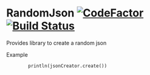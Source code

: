 # RandomJson [![CodeFactor](https://www.codefactor.io/repository/github/mangatmodi/randomjson/badge)](https://www.codefactor.io/repository/github/mangatmodi/randomjson) [![Build Status](https://travis-ci.com/mangatmodi/RandomJson.svg?branch=master)](https://travis-ci.com/mangatmodi/RandomJson)
Provides library to create a random json

Example

```
        println(jsonCreator.create())

```
